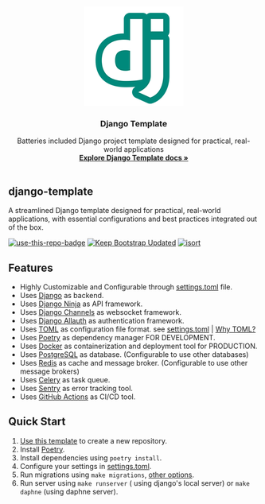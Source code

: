 <p align="center">
  <a href="https://github.com/azataiot/django-template/">
    <img src="docs/docs/assets/img/docs-icon-teal-200.png" alt="django-template logo" width="200" height="200">
  </a>
</p>

<h3 align="center">Django Template</h3>

<p align="center">
  Batteries included Django project template designed for practical, real-world applications
  <br>
  <a href="#"><strong>Explore Django Template docs »</strong></a>
  <br>
  <br>
</p>

## django-template

A streamlined Django template designed for practical, real-world applications, with essential configurations and best
practices integrated out of the box.

<a href="https://github.com/azataiot/django-template/generate"><img src="https://img.shields.io/badge/use%20this-template-blue?logo=github" alt="use-this-repo-badge"></a>
[![Keep Bootstrap Updated](https://github.com/azataiot/django-template/actions/workflows/bootstrap_update.yml/badge.svg)](https://github.com/azataiot/django-template/actions/workflows/bootstrap_update.yml) [![isort](https://img.shields.io/badge/%20linting-isort-%231674b1?style=flat&labelColor=ef8336)](https://pycqa.github.io/isort/)

## Features

- Highly Customizable and Configurable through [settings.toml](settings.toml) file.
- Uses [Django](https://www.djangoproject.com/) as backend.
- Uses [Django Ninja](https://django-ninja.rest-framework.com/) as API framework.
- Uses [Django Channels](https://channels.readthedocs.io/en/stable/) as websocket framework.
- Uses [Django Allauth](https://django-allauth.readthedocs.io/en/latest/) as authentication framework.
- Uses [TOML]() as configuration file format. see [settings.toml](settings.toml) | [Why TOML?]()
- Uses [Poetry](https://python-poetry.org/) as dependency manager FOR DEVELOPMENT.
- Uses [Docker](https://www.docker.com/) as containerization and deployment tool for PRODUCTION.
- Uses [PostgreSQL](https://www.postgresql.org/) as database. (Configurable to use other databases)
- Uses [Redis](https://redis.io/) as cache and message broker. (Configurable to use other message brokers)
- Uses [Celery](https://docs.celeryproject.org/en/stable/) as task queue.
- Uses [Sentry](https://sentry.io/) as error tracking tool.
- Uses [GitHub Actions]() as CI/CD tool.

## Quick Start

1. [Use this template](https://github.com/azataiot/django-template/generate) to create a new repository.
2. Install [Poetry](https://python-poetry.org/docs/#installation).
3. Install dependencies using `poetry install`.
4. Configure your settings in [settings.toml](settings.toml).
5. Run migrations
   using `make migrations`, [other options](https://docs.djangoproject.com/en/3.2/ref/django-admin/#django-admin-migrate).
6. Run server
   using `make runserver` ( using django's local server) or `make daphne` (using daphne server).
